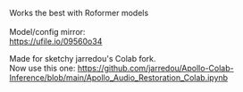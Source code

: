 Works the best with Roformer models<br><br>
Model/config mirror:<br>
https://ufile.io/09560o34

Made for sketchy jarredou's Colab fork.<br> Now use this one: https://github.com/jarredou/Apollo-Colab-Inference/blob/main/Apollo_Audio_Restoration_Colab.ipynb
